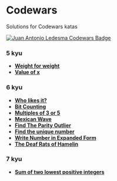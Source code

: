 # Codewars

Solutions for Codewars katas

[![Juan Antonio Ledesma Codewars Badge](https://www.codewars.com/users/juan-antonio-ledesma/badges/small)](https://www.codewars.com/users/juan-antonio-ledesma/)

### 5 kyu

- **[Weight for weight](./weight-for-weight/README.md)**
- **[Value of x](./value-of-x/README.md)**

### 6 kyu

- **[Who likes it?](./who-likes-it/README.md)**
- **[Bit Counting](./bit-counting/README.md)**
- **[Multiples of 3 or 5](./multiples-of-3-or-5/README.md)**
- **[Mexican Wave](./mexican-wave/README.md)**
- **[Find The Parity Outlier](./find-the-parity-outlier/README.md)**
- **[Find the unique number](./find-the-unique-number/README.md)**
- **[Write Number in Expanded Form](./write-number-in-expanded-form/README.md)**
- **[The Deaf Rats of Hamelin](./the-deaf-rats-of-hamelin/README.md)**

### 7 kyu

- **[Sum of two lowest positive integers](./sum-of-two-lowest-positive-integers/README.md)**
